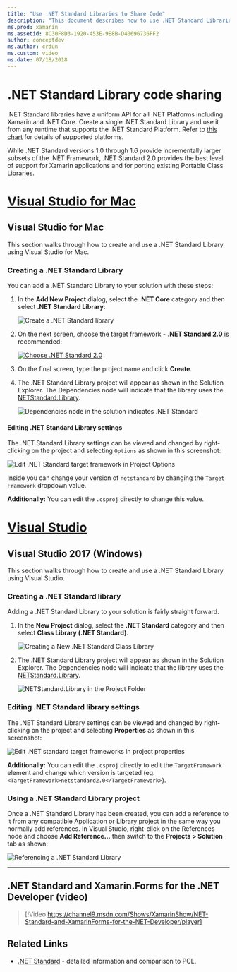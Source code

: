 ```yaml
---
title: "Use .NET Standard Libraries to Share Code"
description: "This document describes how to use .NET Standard Libraries to share code. It discusses creating a .NET Standard library, editing its settings, and using it in an application."
ms.prod: xamarin
ms.assetid: 8C30F8D3-1920-453E-9E8B-D40696736FF2
author: conceptdev
ms.author: crdun
ms.custom: video
ms.date: 07/18/2018
---
```

# .NET Standard Library code sharing

.NET Standard libraries have a uniform API for all .NET Platforms including Xamarin and .NET Core. Create a single .NET Standard Library and use it from any runtime that supports the .NET Standard Platform. Refer to [this chart](https://docs.microsoft.com/dotnet/standard/net-standard#net-implementation-support) for details of supported platforms.

While .NET Standard versions 1.0 through 1.6 provide incrementally larger subsets of the .NET Framework, .NET Standard 2.0 provides
the best level of support for Xamarin applications and for porting existing Portable Class Libraries.

# [Visual Studio for Mac](#tab/macos)

## Visual Studio for Mac

This section walks through how to create and use a .NET Standard Library using Visual Studio for Mac.

### Creating a .NET Standard Library

You can add a .NET Standard Library to your solution with these steps:

1. In the **Add New Project** dialog, select the **.NET Core** category and then select **.NET Standard Library**:

    ![Create a .NET Standard library](net-standard-images/vsm01-m157.png "Creating a New .NET Standard library")

2. On the next screen, choose the target framework - **.NET Standard 2.0** is recommended:

    [![Choose .NET Standard 2.0](net-standard-images/vsm01a-m157-sml.png)](net-standard-images/vsm01a-m157.png#lightbox)

3. On the final screen, type the project name and click **Create**.

4. The .NET Standard Library project will appear as shown in the Solution Explorer. The Dependencies node will indicate that the library uses the [NETStandard.Library](https://www.nuget.org/packages/NETStandard.Library/).

    ![Dependencies node in the solution indicates .NET Standard](net-standard-images/vsm02-m157.png)

#### Editing .NET Standard Library settings

The .NET Standard Library settings can be viewed and changed by right-clicking on the project and selecting `Options` as shown in this screenshot:

![Edit .NET Standard target framework in Project Options](net-standard-images/vsm03-m157.png "Edit the version of the .NET Standard Target Framework in Project Options")

Inside you can change your version of `netstandard` by changing the `Target Framework` dropdown value.

**Additionally:** You can edit the `.csproj` directly to change this value.

# [Visual Studio](#tab/windows)

## Visual Studio 2017 (Windows)

This section walks through how to create and use a .NET Standard Library using Visual Studio.

### Creating a .NET Standard library

Adding a .NET Standard Library to your solution is fairly straight forward.

1. In the **New Project** dialog, select the **.NET Standard** category and then select **Class Library (.NET Standard)**.

    ![Creating a New .NET Standard Class Library](net-standard-images/vs01-w157.png "Create new .NET Standard class library")

2. The .NET Standard Library project will appear as shown in the Solution Explorer. The Dependencies node will indicate that the library uses the [NETStandard.Library](https://www.nuget.org/packages/NETStandard.Library/).

    ![NETStandard.Library in the Project Folder](net-standard-images/vs02-w157.png ".NET Standard project in solution")

### Editing .NET Standard library settings

The .NET Standard Library settings can be viewed and changed by right-clicking on the project and selecting **Properties** as shown in this screenshot:

![Edit .NET standard target frameworks in project properties](net-standard-images/vs03-w157.png "Reference a .NET Standard library the same way as other projects")

**Additionally:** You can edit the `.csproj` directly to edit the `TargetFramework` element and change which version is targeted (eg. `<TargetFramework>netstandard2.0</TargetFramework>`).

### Using a .NET Standard Library project

Once a .NET Standard Library has been created, you can add a reference to it from any compatible Application or Library project in the same way you normally add references. In Visual Studio, right-click on the References node and choose **Add Reference...** then switch to the **Projects > Solution** tab as shown:

![Referencing a .NET Standard Library](net-standard-images/vs04.png "In Visual Studio, right-click on the References node and choose Add Reference... then switch to the Solution  Projects tab as shown")

-----

## .NET Standard and Xamarin.Forms for the .NET Developer (video)

> [!Video https://channel9.msdn.com/Shows/XamarinShow/NET-Standard-and-XamarinForms-for-the-NET-Developer/player]

## Related Links

* [.NET Standard](https://docs.microsoft.com/dotnet/standard/net-standard) - detailed information and comparison to PCL.
